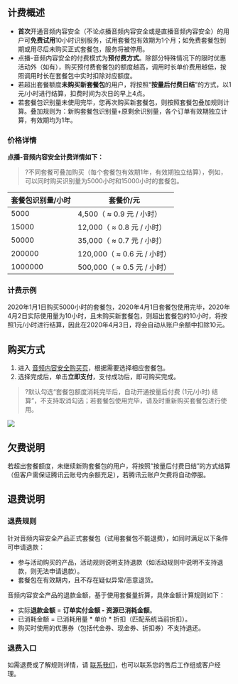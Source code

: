 ## 计费概述
- **首次**开通音频内容安全（不论点播音频内容安全或是直播音频内容安全）的用户可**免费试用**10小时识别服务，试用套餐包有效期为1个月；如免费套餐包到期或用尽后未购买正式套餐包，服务将被停用。
- 点播-音频内容安全的付费模式为**预付费方式**。除部分特殊情况下的限时优惠活动外（如有），购买预付费套餐包的额度越高，调用时长单价费用越低，按照调用时长在套餐包中实时扣除对应额度。
- 若超出套餐额度**未购买新套餐包**的用户，将按照“**按量后付费日结**”的方式，以1元/小时进行结算，扣费时间为次日的早上4点。
- 若套餐包识别量未使用完毕，您再次购买新套餐包，则按照套餐包叠加规则计算。叠加规则为：新购套餐包识别量+原剩余识别量，各个订单有效期独立计算，有效期均为1年。

### 价格详情
**点播-音频内容安全计费详情如下：**
>?不同套餐可叠加购买（每个套餐包有效期1年，有效期独立结算），例如，可以同时购买识别量为5000小时和15000小时的套餐包。
>

| 套餐包识别量/小时 | 套餐价/元                   |
| ----------------- | --------------------------- |
| 5000              | 4,500（ ≈ 0.9 元 / 小时）   |
| 15000             | 12,000（ ≈ 0.8 元 / 小时）  |
| 50000             | 35,000（ ≈ 0.7 元 / 小时）  |
| 200000            | 120,000（ ≈ 0.6 元 / 小时） |
| 1000000           | 500,000（ ≈ 0.5 元 / 小时） |


### 计费示例
2020年1月1日购买5000小时的套餐包，2020年4月1日套餐包使用完毕，2020年4月2日实际使用量为10小时，且未购买新套餐包，则超出套餐包的10小时，将按照1元/小时进行结算，因此在2020年4月3日，将会自动从账户余额中扣除10元。

## 购买方式
1.	进入 [音频内容安全购买页](https://buy.cloud.tencent.com/cms?type=ams)，根据需要选择相应套餐包。
2.	选择完成后，单击**立即支付**，支付成功后，即可购买完成。
>?默认勾选“套餐包额度消耗完毕后，自动开通按量后付费 (1元/小时) 结算”，不支持取消勾选；若套餐包使用完毕，请及时重新购买套餐包进行使用。
>
![](https://qcloudimg.tencent-cloud.cn/raw/bda6002a9c4568329ce643fd21f0f4bd.png)


## 欠费说明

若超出套餐额度，未继续新购套餐包的用户，将按照“按量后付费日结”的方式结算（但客户需保证腾讯云账号内余额充足），若腾讯云账户欠费将自动停服。

## 退费说明
### 退费规则
 针对音频内容安全产品正式套餐包（试用套餐包不能退费），如同时满足以下条件可申请退款：
- 参与活动购买的产品，活动规则说明支持退款（如活动规则中说明不支持退款，则无法申请退款）。
- 套餐包在有效期内，且不存在疑似异常/恶意退货。

音频内容安全产品的退款金额，基于使用套餐量折算，具体金额计算规则如下：
- 实际**退款金额** = **订单实付金额 - 资源已消耗金额**。
- 已消耗金额 = 已消耗用量 * 单价 * 折扣（匹配系统当前折扣）。
- 购买时使用的优惠券（包括代金券、现金券、折扣券）不支持退还。

### 退费入口
如需退费或了解规则详情，请 [联系我们](https://cloud.tencent.com/online-service?from=ticket-tab)，也可以联系您的售后工作组或客户经理。
